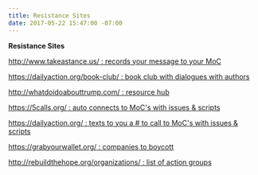 ```yaml
---
title: Resistance Sites
date: 2017-05-22 15:47:00 -07:00
---
```


**Resistance Sites**

[http://www.takeastance.us/ : records your message to your MoC
](http://www.takeastance.us/)


[https://dailyaction.org/book-club/ : book club with dialogues with authors](https://dailyaction.org/book-club/)


[http://whatdoidoabouttrump.com/ : resource hub](http://whatdoidoabouttrump.com/)


[https://5calls.org/ : auto connects to MoC's with issues & scripts](https://5calls.org/)


[https://dailyaction.org/ : texts to you a # to call to MoC's with issues & scripts](https://dailyaction.org/) 


[https://grabyourwallet.org/ : companies to boycott
](https://grabyourwallet.org/)


[http://rebuildthehope.org/organizations/ : list of action groups](http://rebuildthehope.org/organizations/)

